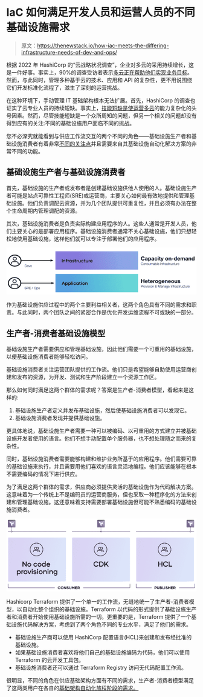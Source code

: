# IaC 如何满足开发人员和运营人员的不同基础设施需求

> 原文：<https://thenewstack.io/how-iac-meets-the-differing-infrastructure-needs-of-dev-and-ops/>

根据 2022 年 HashiCorp 的“云战略状况调查”，企业对多云的采用持续增长，这是一件好事。事实上，90%的调查受访者表示[多云正在帮助他们实现业务目标](https://www.hashicorp.com/state-of-the-cloud#9-out-of-10-say-multi-cloud-is-working-for-them)。然而，与此同时，管理多种基于云的技术、应用和 API 的复杂性，更不用说围绕它们开发标准化流程了，滋生了深刻的运营挑战。

在这种环境下，手动管理 IT 基础架构根本无法扩展。首先，HashiCorp 的调查也证实了云专业人员的持续短缺。事实上，[技能短缺是使运营多云](https://www.hashicorp.com/state-of-the-cloud#skills-shortages-ranked-as-top-multi-cloud-barrier)的能力复杂化的头号因素。然而，尽管技能短缺是一个众所周知的问题，但另一个相关的问题却没有得到应有的关注:不同的基础设施用户面临不同的挑战。

您不必深究就能看到与供应工作流交互的两个不同的角色——基础设施生产者和基础设施消费者有着非常[不同的关注点](https://thenewstack.io/sres-wish-automation-solved-all-their-problems/)并且需要来自其基础设施自动化解决方案的非常不同的功能。

## 基础设施生产者与基础设施消费者

首先，基础设施的生产者或发布者是创建基础设施供他人使用的人。基础设施生产者可能是站点可靠性工程师(SRE)或运营商，主要关心如何最有效地提供和管理基础设施。他们负责调配云资源，并为几个团队提供可重复性，并且必须有办法在整个生命周期内管理调配的资源。

其次，基础设施消费者是负责实际构建应用程序的人。这些人通常是开发人员，他们主要关心的是部署应用程序。基础设施消费者通常不关心基础设施，他们只想轻松地使用基础设施，这样他们就可以专注于部署他们的应用程序。

![](img/c564f5013b5d18861329f63b2ce8c166.png)

作为基础设施供应过程中的两个主要利益相关者，这两个角色具有不同的需求和职责。与此同时，两个团队之间的紧密合作是优化开发运维流程不可或缺的一部分。

## 生产者-消费者基础设施模型

基础设施生产者需要供应和管理基础设施，因此他们需要一个可重用的基础设施，以便基础设施消费者能够轻松访问。

基础设施消费者关注运营团队提供的工作流。他们只是希望能够自助使用运营商创建和发布的资源，为开发、测试和生产阶段建立一个资源工作区。

那么如何同时满足这两个群体的需求呢？答案是生产者-消费者模型，看起来是这样的:

1.  基础设施生产者定义并发布基础设施，然后使基础设施消费者可以发现它。
2.  基础设施消费者发现并提供基础设施。

更具体地说，基础设施生产者需要一种可以被编码、以可重用的方式建立并被基础设施开发者使用的语言。他们不想手动配置单个服务器，也不想处理随之而来的复杂性。

同时，基础设施消费者需要能够构建和维护业务所基于的应用程序。他们需要可靠的基础设施来执行，并且需要用他们喜欢的语言灵活地编程。他们应该能够在根本不需要编码的情况下进行供应。

为了满足这两个群体的需求，供应商必须提供灵活的基础设施作为代码解决方案。这意味着为一个传统上不是编码员的运营商服务，但也采取一种程序化的方法来创建和管理基础设施。这还意味着支持需要部署基础设施但可能不熟悉编码的基础设施消费者。

![](img/493727672cffb1bbd9045e32d3620c18.png)

Hashicorp Terraform 提供了一个单一的工作流，无缝地统一了生产者-消费者模型，以自动化整个组织的基础设施。Terraform 以代码的形式提供了基础设施生产者和消费者开始使用基础设施所需的一切。更重要的是，Terraform 提供了一个基础设施代码解决方案，考虑到了两个角色不同的专业水平，满足了他们的需求。

*   基础设施生产商可以使用 HashiCorp 配置语言(HCL)来创建和发布经批准的基础设施。
*   如果基础设施消费者喜欢将他们自己的基础设施编码为代码，他们可以使用 Terraform 的云开发工具包。
*   基础设施消费者还可以通过 Terraform Registry 访问无代码配置工作流。

很明显，不同的角色在供应基础架构方面有不同的需求，生产者-消费者模型满足了这两类用户在各自的[基础架构自动化旅程阶段的需求。](https://thenewstack.io/the-3-phases-of-infrastructure-automation/)

<svg xmlns:xlink="http://www.w3.org/1999/xlink" viewBox="0 0 68 31" version="1.1"><title>Group</title> <desc>Created with Sketch.</desc></svg>
